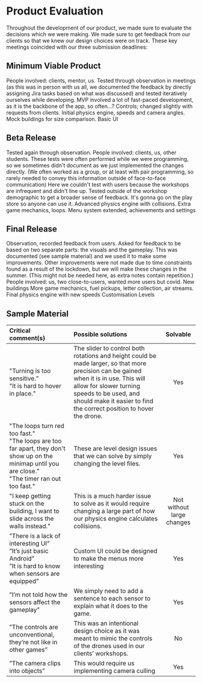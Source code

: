 # Product Evaluation
Throughout the development of our product, we made sure to evaluate the decisions which we were making. We made sure to get feedback from our clients so that we knew our design choices were on track. These key meetings coincided with our three submission deadlines:

## Minimum Viable Product
People involved: clients, mentor, us.
Tested through observation in meetings (as this was in person with us all, we documented the feedback by directly assigning Jira tasks based on what was discussed) and tested iteratively ourselves while developing.
MVP involved a lot of fast-paced development, as it is the backbone of the app, so often...?
Controls; changed slightly with requests from clients.
Initial physics engine, speeds and camera angles.
Mock buildings for size comparison.
Basic UI

## Beta Release
Tested again through observation.
People involved: clients, us, other students.
These tests were often performed while we were programming, so we sometimes didn't document as we just implemented the changes directly. (We often worked as a group, or at least with pair programming, so rarely needed to convey this information outside of face-to-face communication)
Here we couldn't test with users because the workshops are infrequent and didn't line up.
Tested outside of the workshop demographic to get a broader sense of feedback. It's gonna go on the play store so anyone can use it.
Advanced physics engine with collisions.
Extra game mechanics, loops.
Menu system extended, achievements and settings

## Final Release
Observation, recorded feedback from users. Asked for feedback to be based on two separate parts: the visuals and the gameplay.
This was documented (see sample material) and we used it to make some improvements. 
Other improvements were not made due to time constraints found as a result of the lockdown, but we will make these changes in the summer. (This might not be needed here, as extra notes contain repetition.)
People involved: us, two close-to-users, wanted more users but covid.
New buildings
More game mechanics, fuel pickups, letter collection, air streams.
Final physics engine with new speeds
Customisation
Levels

## Sample Material
| Critical comment(s) | Possible solutions | Solvable |
|:---------------|:-----------|:----------:|
|"Turning is too sensitive."<br>"It is hard to hover in place."|The slider to control both rotations and height could be made larger, so that more precision can be gained when it is in use. This will allow for slower turning speeds to be used, and should make it easier to find the correct position to hover the drone.|Yes|
|"The loops turn red too fast."<br>"The loops are too far apart, they don't show up on the minimap until you are close."<br>"The timer ran out too fast."|These are level design issues that we can solve by simply changing the level files.|Yes|
|"I keep getting stuck on the building, I want to slide across the walls instead."|This is a much harder issue to solve as it would require changing a large part of how our physics engine calculates collisions.|Not without large changes|
|”There is a lack of interesting UI”<br>”It’s just basic Android”<br>”It is hard to know when sensors are equipped”|Custom UI could be designed to make the menus more interesting|Yes|
|”I’m not told how the sensors affect the gameplay”|We simply need to add a sentence to each sensor to explain what it does to the game.|Yes|
|”The controls are unconventional, they’re not like in other games”|This was an intentional design choice as it was meant to mimic the controls of the drones used in our clients’ workshops.|No|
|”The camera clips into objects”|This would require us implementing camera culling|Yes|
